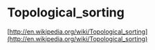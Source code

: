 # Topological_sorting

[http://en.wikipedia.org/wiki/Topological_sorting](http://en.wikipedia.org/wiki/Topological_sorting)
